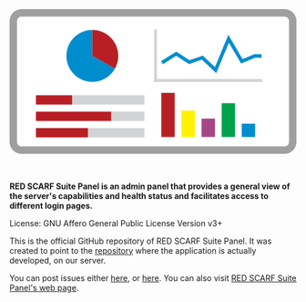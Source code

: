 <p align="center"><img src="red_scarf_suite_panel_logo_simple.svg" alt="RED SCARF Suite Panel Logo"/></p><br>

**RED SCARF Suite Panel is an admin panel that provides a general view of the server's capabilities and health status and facilitates access to different login pages.**

License: GNU Affero General Public License Version v3+

This is the official GitHub repository of RED SCARF Suite Panel. It was created to point to the <a href="https://git.doublebastion.com/red-scarf-suite-panel/" rel="noreferrer noopener" target="_blank">repository</a> where the application is actually developed, on our server.

You can post issues either <a href="https://github.com/DoubleBastionAdmin/red-scarf-suite-panel/issues" rel="noreferrer noopener" target="_blank">here</a>, or <a href="https://git.doublebastion.com/red-scarf-suite-panel/issues/develop" rel="noreferrer noopener" target="_blank">here</a>. You can also visit <a href="https://www.doublebastion.com/red-scarf-suite-panel/" rel="noreferrer noopener" target="_blank">RED SCARF Suite Panel's web page</a>.
